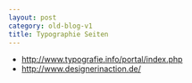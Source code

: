 ```yaml
---
layout: post
category: old-blog-v1
title: Typographie Seiten
---
```


* http://www.typografie.info/portal/index.php
* http://www.designerinaction.de/
